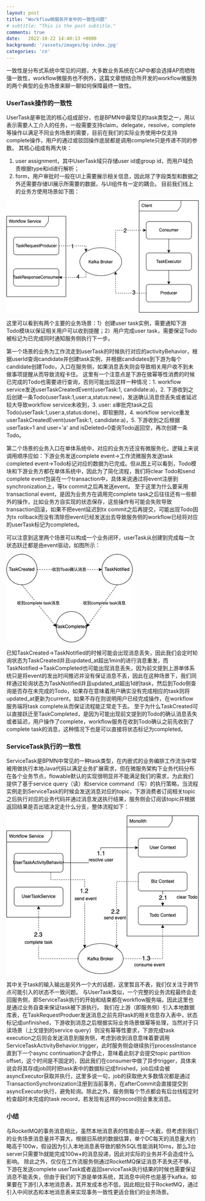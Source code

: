 ```yaml
---
layout: post
title: "Workflow微服务开发中的一致性问题"
# subtitle: "This is the post subtitle."
comments: true
date:   2022-10-22 14:40:13 +0800
background: '/assets/images/bg-index.jpg'
categories: 'cn'
---
```


一致性是分布式系统中常见的问题，大多数业务系统在CAP中都会选择AP而牺牲强一致性，workflow微服务也不例外，这篇文章想结合所开发的workflow微服务的两个典型的业务场景来聊一聊如何保障最终一致性。

### UserTask操作的一致性
UserTask是审批流的核心组成部分，也是BPMN中最常见的task类型之一，用以表示需要人工介入的任务，一般需要支持claim，delegate，resolve，complete等操作以满足不同业务场景的需要，目前在我们的实际业务使用中仅支持complete操作，用户的通过或驳回操作底层都是调用complete只是传递不同的参数。
其核心组成有两大块：
1. user assignment，其中UserTask域只存储user id或group id，而用户域负责根据type和id进行解析；
2. form，用户审批时一般在UI上需要展示相关信息，因此除了字段类型和数据之外还需要存储UI展示所需要的数据，与UI组件有一定的耦合。
目前我们线上的业务方使用场景如下图：

![2022101301 copy](/assets/images/posts/2022-10-22/1.jpg)

这里可以看到有两个主要的业务场景：1）创建user task实例，需要通知下游Todo模块以保证相关用户可以收到提醒；2）用户完成user task，需要保证Todo被标记为已完成同时通知服务侧执行下一步。

第一个场景的业务为工作流走到userTask的时候执行对应的activityBehavior，根据userId查询candidate并创建task实例，并根据candidates到下游为每个candidate创建Todo，入口在服务侧，如果消息丢失则会导致相关用户收不到未做事项提醒从而导致流程卡住。
这里有一个注意点是下游在做幂等性消费的时候已完成的Todo也需要进行查询，否则可能出现这样一种情况：1. workflow service发送userTaskCreatedEvent(userTask:1, candidate:a)，2. 下游收到之后创建一条Todo(userTask:1,user:a,status:new)，发送确认消息但丢失或者延迟较大导致workflow service未收到，3. user: a审批完task之后Todo(userTask:1,user:a,status:done)，即软删除，4. workflow service重发userTaskCreatedEvent(userTask:1, candidate:a)，5. 下游收到之后根据userTask=1 and user='a' and isDeleted=0查询Todo返回空，再次创建一条Todo。

第二个场景的业务入口在单体系统中，对应的业务方还没有微服务化，逻辑上来说调用顺序应如：下游业务发送complete event->工作流微服务发送task completed event->Todo标记对应的数据为已完成。但从图上可以看到，Todo模块和下游业务方都在单体系统中，因此为了简化流程，我们将clear Todo和send complete event包装在一个transaction中，具体来说通过将event注册到synchronization上，等tx commit之后再发送event。
至于这里为什么要采用transactional event，是因为业务方在调用完complete task之后往往还有一些额外的操作，比如业务方自实现的状态保存，这些操作有可能会失败导致transaction回滚，如果不把event延迟到tx commit之后再提交，可能出现Todo因为tx rollback而没有清除但event已经发送出去导致服务侧的workflow已经将对应的userTask标记为completed。

可以注意到这里两个场景可以构成一个业务闭环，userTask从创建到完成每一次状态跃迁都是由event驱动，如图所示：

![1](/assets/images/posts/2022-10-22/3.jpg)

已知TaskCreated->TaskNotified的时候可能会出现消息丢失，因此我们会定时轮询状态为TaskCreated并且updated_at超出1min的进行消息重发，而TaskNotified->TaskCompleted也可能出现消息丢失，因为前文提到上游单体系统只是将event的发出时间推迟并没有保证消息不丢，因此在这种场景下，我们同样通过轮询状态为TaskNotified并且updated_at超出1d的task，然后到Todo侧查询是否存在未完成的Todo，如果存在意味着用户确实没有完成相应的task则将updated_at更新为current，如果不存在则说明用户已经完成操作，在workflow服务端将task complete从而保证流程能正常走下去。
至于为什么TaskCreated可以直接跃迁至TaskCompleted，是因为可能出现前文提到的Todo的确认消息丢失或者延迟，用户操作了complete，workflow服务在收到Todo确认之前先收到了complete task的消息，这种情况下也是可以直接将状态标记为completed。

### ServiceTask执行的一致性
ServiceTask是BPMN中常见的一种task类型，在内嵌式的业务编排工作流当中常被用做执行本地Java代码以满足业务扩展需求，但在微服务架构下业务代码分布在各个业务节点，flowable默认的实现很明显并不能满足我们的需求，为此我们提供了基于service query（读）和service command（写）的执行策略，当流程实例走到ServiceTask的时候会发送消息对应的topic，下游消费者订阅相关topic之后执行对应的业务代码并通过消息发送执行结果，服务侧会订阅该topic并根据返回结果是否出错决定走什么分支，整体流程如下：

![2022101301](/assets/images/posts/2022-10-22/2.jpg)

其中关于task的输入输出是另外一个大的话题，这里暂且不表，我们仅关注于跨节点可能引入的状态不一致问题。
与UserTask类似，一个完整的业务流程最终会走回服务侧，即ServiceTask执行的开始和结束都在workflow服务端，因此这里也是通过业务自查来保证task被下游执行。
我们在上游（即服务侧）引入本地数据库表，在TaskRequestProduer发送消息之前先将task的相关信息存入表中，状态标记成unfinished，下游收到消息之后根据实际业务场景做幂等处理，当然对于只读场景（上文提到的service query）则没有幂等性要求，下游完成task execution之后则会发送消息到服务侧，考虑到收到消息意味着要调用ServiceTaskActivityBehavior.trigger，此时服务侧会继续执行processInstance直到下一个async continuation才会停止，意味着此刻才会提交topic partition offset，这个时间是不固定的，因此我们在consumer中做了异步trigger，具体来说会将其存成job同时把task表中的数据标记成finished，job后续会被asyncExecutor获取并执行，这里多说一句，job的获取绝大多数情况都是通过TransactionSynchronization注册到当前事务，在afterCommit会直接提交到asyncExecutor执行，避免轮询。除此之外，服务侧每个节点都会有后台线程定时检查超时未完成的task record，若发现有这样的record则会重发消息。

### 小结
与RocketMQ的事务消息相比，虽然本地消息表的性能会差一大截，但考虑到我们的业务场景消息量并不算大，根据旧系统的数据估算，单个DC每天的消息量大约略高于100w，假设因为引入本地消息表导致的额外SQL性能消耗10ms，那么3台server只需要1h就能完成100w+的消息投递，因此对实际的业务并不会造成什么影响。
除此之外，仅仅在工作流服务侧通过RocketMQ保证消息不丢失还不够，下游在发送complete userTask或者返回serviceTask执行结果的时候也需要保证消息不能丢失，但由于我们的下游是单体系统，其消息中间件也是基于kafka，如果要在下游引入本地消息表，其开发成本也不低，因此相比较于RocketMQ，通过引入中间状态和本地消息表来实现事务一致性更适合我们的业务场景。